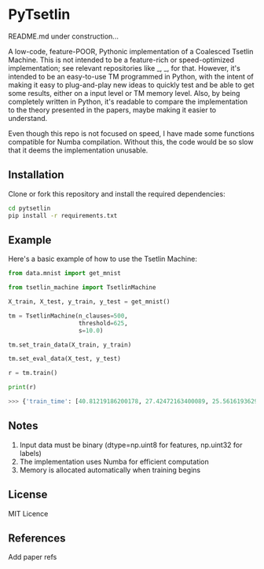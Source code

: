 # PyTsetlin


README.md under construction...

A low-code, feature-POOR, Pythonic implementation of a Coalesced Tsetlin Machine. This is not intended to be a feature-rich or speed-optimized implementation; see relevant repositories like _, _, for that. However, it's intended to be an easy-to-use TM programmed in Python, with the intent of making it easy to plug-and-play new ideas to quickly test and be able to get some results, either on a input level or TM memory level. Also, by being completely written in Python, it's readable to compare the implementation to the theory presented in the papers, maybe making it easier to understand.

Even though this repo is not focused on speed, I have made some functions compatible for Numba compilation. Without this, the code would be so slow that it deems the implementation unusable.

## Installation

Clone or fork this repository and install the required dependencies:

```bash
cd pytsetlin
pip install -r requirements.txt
```

## Example

Here's a basic example of how to use the Tsetlin Machine:

```python
from data.mnist import get_mnist

from tsetlin_machine import TsetlinMachine

X_train, X_test, y_train, y_test = get_mnist()

tm = TsetlinMachine(n_clauses=500,
                    threshold=625,
                    s=10.0)

tm.set_train_data(X_train, y_train)

tm.set_eval_data(X_test, y_test)

r = tm.train()

print(r)

>>> {'train_time': [40.81219186200178, 27.42472163400089, 25.56161936299759, 24.745437929996115, 23.14931125700241, 22.180752667001798, 21.975613653994515, 21.790488855003787, 21.90930388400011, 20.580369818999316], 'eval_acc': [40.81219186200178, 27.42472163400089, 25.56161936299759, 24.745437929996115, 23.14931125700241, 22.180752667001798, 21.975613653994515, 21.790488855003787, 21.90930388400011, 20.580369818999316], 'best_eval_acc': 96.46}

```

## Notes

1. Input data must be binary (dtype=np.uint8 for features, np.uint32 for labels)
2. The implementation uses Numba for efficient computation
3. Memory is allocated automatically when training begins


## License

MIT Licence

## References

Add paper refs
